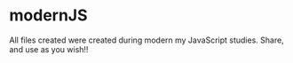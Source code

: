 # modernJS
All files created were created during modern my JavaScript studies. 
Share, and use as you wish!!
